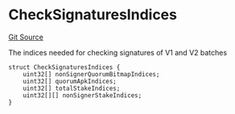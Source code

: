 # CheckSignaturesIndices
[Git Source](https://github.com/Layr-Labs/eigenda/blob/f0d0dc5708f7e00684e5f5d89ab0227171768419/src/interfaces/IEigenDAStructs.sol)

The indices needed for checking signatures of V1 and V2 batches


```solidity
struct CheckSignaturesIndices {
    uint32[] nonSignerQuorumBitmapIndices;
    uint32[] quorumApkIndices;
    uint32[] totalStakeIndices;
    uint32[][] nonSignerStakeIndices;
}
```

